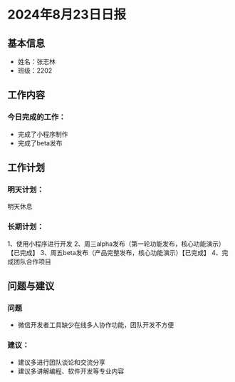 # 2024年8月23日日报

## 基本信息
- 姓名：张志林
- 班级：2202
## 工作内容
### 今日完成的工作：
- 完成了小程序制作
- 完成了beta发布

## 工作计划
### 明天计划：
明天休息

### 长期计划：
1、使用小程序进行开发
2、周三alpha发布（第一轮功能发布，核心功能演示）【已完成】
3、周五beta发布（产品完整发布，核心功能演示）【已完成】
4、完成团队合作项目

## 问题与建议
### 问题
- 微信开发者工具缺少在线多人协作功能，团队开发不方便
### 建议：
- 建议多进行团队谈论和交流分享
- 建议多讲解编程、软件开发等专业内容